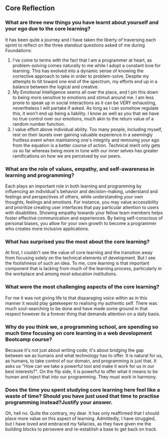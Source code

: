 ## Core Reflection

### What are three new things you have learnt about yourself and your ego due to the core learning?
It has been quite a journey and I have taken the liberty of traversing each sprint to reflect on the three standout questions asked of me during Foundations:

1. I've come to terms with the fact that I am a programmer at heart, as problem-solving comes naturally to me while I adopt a constant love for learning. This has evolved into a dynamic sense of knowing the corrective approach to take in order to problem-solve. Despite my attempts to tilt toward one end of the spectrum, my efforts end up in a balance between the logical and creative.
2. My Emotional Intelligence seems all over the place, and I pin this down to being more sensitive to emotions and stimuli around me. I am less prone to speak up in social interactions as it can be VERY exhausting, nevertheless I will partake if asked. As long as I can somehow regulate this, it won't end up being a liability. I know as well as you that we have no true control over our emotions, much akin to the return value of a random number function.
3. I value effort above individual ability. Too many people, including myself, rest on their laurels over gaining valuable experience in a seemingly fruitless event when maintaining one's integrity and removing your ego from the equation is a better course of action. Technical merit only gets us so far whereas being more in tune with our inner selves has greater ramifications on how we are perceived by our peers.

### What are the role of values, empathy, and self-awareness in learning and programming?
Each plays an important role in both learning and programming by influencing an individual's behavior and decision-making, understand and feelings and perspectives of others, while understanding your own thoughts, feelings and emotions. For instance, you may value accessibility and prioritize creating user interfaces that pay particular attention to users with disabilities. Showing empathy towards your fellow team members helps foster effective communication and experiences. By being self-conscious of personal biases, you allow for your own growth to become a programmer who creates more inclusive applications.

### What has surprised you the most about the core learning?
At first, I couldn't see the value of core learning and the transition away from focusing solely on the technical elements of development. But I see the foolishness of such an idea. To me, core learning is that important component that is lacking from much of the learning process, particularly in the workplace and among most education institutions.

### What were the most challenging aspects of the core learning?
For me it was not giving life to that disparaging voice within as in this manner it would play gatekeeper to realising my authentic self. There was much soul-searching to be done and have made some ground in that respect however its a forever thing that demands attention on a daily basis.

### Why do you think we, a programming school, are spending so much time focusing on core learning in a web development Bootcamp course?
Because it's not just about writing code; it's about bridging the gap between we as humans and what technology has to offer. It is natural for us, as humans, to take control of our domain, and programming is just that. It asks us "How can we take a powerful tool and make it work for us in our best interests?". On the flip side, it is powerful to offer what it means to be human and inject that into our programming. They must work in harmony.

### Does the time you spent studying core learning here feel like a waste of time? Should you have just used that time to practise programming instead?Justify your answer.

Oh, hell no. Quite the contrary, my dear. It has only reaffirmed that I should place more value on this aspect of learning. Admittedly, I have struggled, but I have loved and embraced my fallacies, as they have given me the building blocks to persevere and re-establish a base to get back on track.

